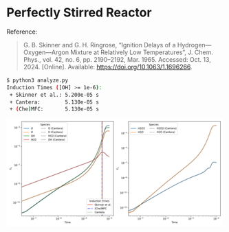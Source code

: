 # Perfectly Stirred Reactor

Reference:
> G. B. Skinner and G. H. Ringrose, “Ignition Delays of a Hydrogen—Oxygen—Argon Mixture at Relatively Low Temperatures”, J. Chem. Phys., vol. 42, no. 6, pp. 2190–2192, Mar. 1965. Accessed: Oct. 13, 2024. [Online]. Available: https://doi.org/10.1063/1.1696266.

```bash
$ python3 analyze.py
Induction Times ([OH] >= 1e-6):
 + Skinner et al.: 5.200e-05 s
 + Cantera:        5.130e-05 s
 + (Che)MFC:       5.130e-05 s
```

<img src="result.png" height="MAX_HEIGHT"/>
